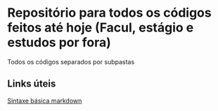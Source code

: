 # Repositório para todos os códigos feitos até hoje (Facul, estágio e estudos por fora)
Todos os códigos separados por subpastas

## Links úteis 
[Sintaxe básica markdown](https://www.markdownguide.org/basic-syntax/)
